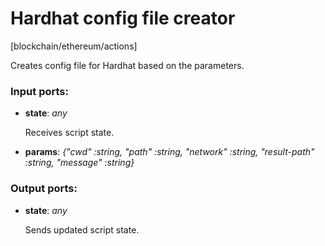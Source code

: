 # Hardhat config file creator

[blockchain/ethereum/actions]

Creates config file for Hardhat based on the parameters.

### Input ports:

* __state__: _any_

    Receives script state.



* __params__: _{"cwd" :string, "path" :string, "network" :string, "result-path" :string, "message" :string}_



### Output ports:

* __state__: _any_

    Sends updated script state.



